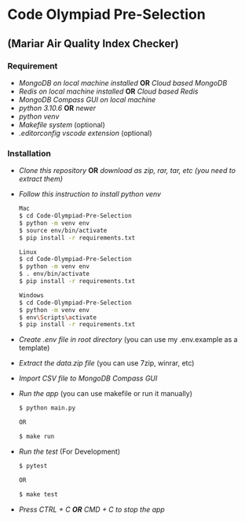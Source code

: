 # Code Olympiad Pre-Selection

## (Mariar Air Quality Index Checker)

### Requirement

- _MongoDB on local machine installed_ **OR** _Cloud based MongoDB_
- _Redis on local machine installed_ **OR** _Cloud based Redis_
- _MongoDB Compass GUI on local machine_
- _python 3.10.6_ **OR** _newer_
- _python venv_
- _Makefile system_ (optional)
- _.editorconfig vscode extension_ (optional)

### Installation

- _Clone this repository_ **OR** _download as zip, rar, tar, etc (you need to extract them)_
- _Follow this instruction to install python venv_

  ```sh
  Mac
  $ cd Code-Olympiad-Pre-Selection
  $ python -m venv env
  $ source env/bin/activate
  $ pip install -r requirements.txt

  Linux
  $ cd Code-Olympiad-Pre-Selection
  $ python -m venv env
  $ . env/bin/activate
  $ pip install -r requirements.txt

  Windows
  $ cd Code-Olympiad-Pre-Selection
  $ python -m venv env
  $ env\Scripts\activate
  $ pip install -r requirements.txt
  ```

- _Create .env file in root directory_ (you can use my .env.example as a template)
- _Extract the data.zip file_ (you can use 7zip, winrar, etc)
- _Import CSV file to MongoDB Compass GUI_
- _Run the app_ (you can use makefile or run it manually)

  ```sh
  $ python main.py

  OR

  $ make run
  ```

- _Run the test_ (For Development)

  ```sh
  $ pytest

  OR

  $ make test
  ```

- _Press CTRL + C **OR** CMD + C to stop the app_
